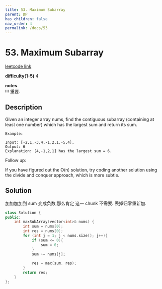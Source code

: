 ```yaml
---
title: 53. Maximum Subarray
parent: DP
has_children: false
nav_order: 4
permalink: /docs/53
---
```

# 53. Maximum Subarray
[leetcode link](https://leetcode.com/problems/maximum-subarray/)

**difficulty(1-5)** 
4

**notes**   
!!! 重要.

## Description
Given an integer array nums, find the contiguous subarray (containing at least one number) which has the largest sum and return its sum.
```
Example:

Input: [-2,1,-3,4,-1,2,1,-5,4],
Output: 6
Explanation: [4,-1,2,1] has the largest sum = 6.
```

Follow up:

If you have figured out the O(n) solution, try coding another solution using the divide and conquer approach, which is more subtle.

## Solution
加加加加到 sum 变成负数,那么肯定 这一 chunk 不需要. 丢掉归零重新加.

```c++
class Solution {
public:
    int maxSubArray(vector<int>& nums) {
        int sum = nums[0];
        int res = nums[0];
        for (int j = 1; j < nums.size(); j++){
            if (sum <= 0){
                sum = 0;
            }
            sum += nums[j];
        
            res = max(sum, res);
        }
        return res;
    }
};
```